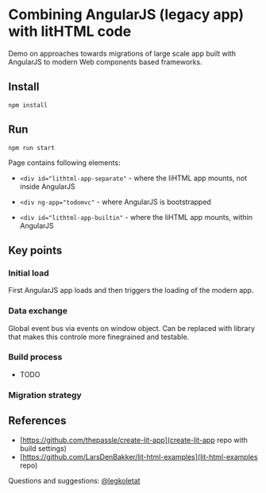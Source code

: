 # Combining AngularJS (legacy app) with litHTML code

Demo on approaches towards migrations of large scale app built with AngularJS to modern Web components based frameworks.

## Install

```npm install```

## Run 

```npm run start```

Page contains following elements:

 - `<div id="lithtml-app-separate"` - where the liHTML app mounts, not inside AngularJS

 - `<div ng-app="todomvc"` - where AngularJS is bootstrapped

 - `<div id="lithtml-app-builtin"` - where the liHTML app mounts, within AngularJS

## Key points

### Initial load

First AngularJS app loads and then triggers the loading of the modern app.

### Data exchange

Global event bus via events on window object.
Can be replaced with library that makes this controle more finegrained and testable.

### Build process 

- TODO

### Migration strategy


## References

 - [https://github.com/thepassle/create-lit-app](create-lit-app repo with build settings)
 - [https://github.com/LarsDenBakker/lit-html-examples](lit-html-examples repo)




Questions and suggestions: [@legkoletat](https://twitter.com/legkoletat)